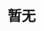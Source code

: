 # 暂无

<!-- # PupBot CLI 命令

PupBot CLI 是框架的命令行工具，就是你启动框架的 `pup` 命令。

> CLI 全称 Command Line Interface，命令行界面。
> 你可以使用它来辅助生成配置文件、安装插件和依赖、启动框架等。

输入 `pup` 命令即可查看 CLI 的详细用法，下表列出了 CLI 的所有命令及其说明。

### PupBot CLI 命令列表

| CLI 命令             | 功能与说明                                 |
| -------------------- | ------------------------------------------ |
| `pup`                | 显示 PupBot CLI 命令帮助                   |
| `pup -v`             | 显示 PupBot CLI 版本号                     |
| `pup init`           | 初始化框架配置和入口文件                   |
| `pup init --force`   | 初始化框架配置和入口文件并覆盖原有配置     |
| `pup init --install` | 初始化框架配置和入口文件并安装依赖         |
| `pup init --start`   | 初始化框架配置和入口文件并安装依赖且启动   |
| `pup install`        | 安装依赖文件，可选传入指定依赖进行安装     |
| `pup start`          | 通过生成的 `config.json` 配置文件启动框架  |
| `pup deploy`         | 通过 `pm2` 将框架进程部署在后台            |
| `pup log`            | 查看 `pm2` 框架进程日志                    |
| `pup list`           | 查看 `pm2` 后台进程列表                    |
| `pup stop`           | 通过 `pm2` 停止框架进程                    |
| `pup delete`         | 通过 `pm2` 删除后台框架进程                |
| `pup create`         | 引导生成插件开发模板，支持 JS/TS           |
| `pup update`         | 检查脚手架新版本，并自动更新框架和其他依赖 |
| `pup fix --device`   | 修复命令，`--device` 随机修改设备 `IMEI`   | -->
